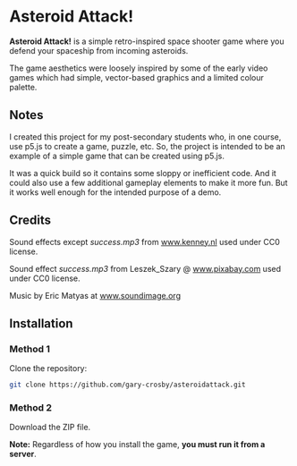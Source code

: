 # Asteroid Attack!

**Asteroid Attack!** is a simple retro-inspired space shooter game where you defend your spaceship from incoming asteroids.

The game aesthetics were loosely inspired by some of the early video games which had simple, vector-based graphics and a limited colour palette.

## Notes

I created this project for my post-secondary students who, in one course, use p5.js to create a game, puzzle, etc. So, the project is intended to be an example of a simple game that can be created using p5.js.

It was a quick build so it contains some sloppy or inefficient code. And it could also use a few additional gameplay elements to make it more fun. But it works well enough for the intended purpose of a demo.


## Credits

Sound effects except _success.mp3_ from www.kenney.nl used under CC0 license.

Sound effect _success.mp3_ from Leszek_Szary @ www.pixabay.com used under CC0 license.

Music by Eric Matyas at www.soundimage.org 


## Installation

### Method 1
Clone the repository:
   ```bash
   git clone https://github.com/gary-crosby/asteroidattack.git
```
   
### Method 2
Download the ZIP file.

**Note:** Regardless of how you install the game, **you must run it from a server**.
